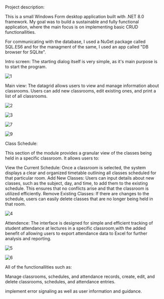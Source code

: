 Project description:

This is a small Windows Form desktop application built with .NET 8.0 framework. My goal was to build a sustainable and fully functional application, where the main focus is on implementing basic CRUD functionallities.

For communicating with the database, I used a NuGet package called SQL.ES6 and for the managment of the same, I used an app called "DB browser for SQLite".

Intro screen: The starting  dialog itself is very simple, as it's main purpose is to start the program.

![1](https://github.com/user-attachments/assets/0f92e024-7c66-4cf0-be1c-06827e7a177e)

Main view: The datagrid allows users to view and manage information about classrooms. Users can add new classrooms, edit existing ones, and print a list of all classrooms.

![2](https://github.com/user-attachments/assets/8630694c-9b96-482a-939e-e5b179d7e945)


![3](https://github.com/user-attachments/assets/594a4844-567f-4e8e-abd6-4f4ea548f0ff)


![7](https://github.com/user-attachments/assets/8b17f750-ecdc-48fd-9b59-6e7729a8a25c)


![9](https://github.com/user-attachments/assets/4557187f-bb51-4499-a598-5b3dbc5b40aa)


 Class Schedule:

This section of the module provides a granular view of the classes being held in a specific classroom. It allows users to:

View the Current Schedule: Once a classroom is selected, the system displays a clear and organized timetable outlining all classes scheduled for that particular room.
Add New Classes: Users can input details about new classes, such as the subject, day, and time, to add them to the existing schedule. This ensures that no conflicts arise and that the classroom is utilized efficiently.
Remove Existing Classes: If there are changes to the schedule, users can easily delete classes that are no longer being held in that room.

![4](https://github.com/user-attachments/assets/8b9f3f3c-ccff-4025-8307-7d9c44a1e35c)

Attendence: The interface is designed for simple and efficient tracking of student attendance at lectures in a specific classroom,with the added benefit of allowing users to export attendance data to Excel for further analysis and reporting.

![5](https://github.com/user-attachments/assets/bcc1f0e8-9e1f-40ab-a629-b594c39fb93f)


![6](https://github.com/user-attachments/assets/48466f6c-f8ac-459f-9332-6758bec52533)

All of the functionallities such as:

Manage classrooms, schedules, and attendance records, create, edit, and delete classrooms, schedules, and attendance entries.

implement error signaling as well as user information and guidance.
